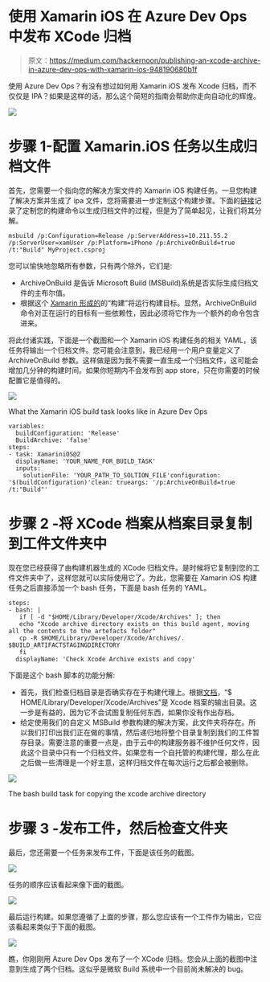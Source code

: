 # 使用 Xamarin iOS 在 Azure Dev Ops 中发布 XCode 归档

> 原文：<https://medium.com/hackernoon/publishing-an-xcode-archive-in-azure-dev-ops-with-xamarin-ios-948190680b1f>

使用 Azure Dev Ops？有没有想过如何用 Xamarin iOS 发布 Xcode 归档，而不仅仅是 IPA？如果是这样的话，那么这个简短的指南会帮助你走向自动化的辉煌。

![](img/81e151f4d0e509b79cee8e619f42d783.png)

# 步骤 1-配置 Xamarin.iOS 任务以生成归档文件

首先，您需要一个指向您的解决方案文件的 Xamarin iOS 构建任务。一旦您构建了解决方案并生成了 ipa 文件，您将需要进一步定制这个构建步骤。下面的[链接](https://docs.microsoft.com/en-us/xamarin/ios/troubleshooting/questions/create-xcarchive)记录了定制您的构建命令以生成归档文件的过程，但是为了简单起见，让我们将其分解。

```
msbuild /p:Configuration=Release /p:ServerAddress=10.211.55.2 /p:ServerUser=xamUser /p:Platform=iPhone /p:ArchiveOnBuild=true /t:"Build" MyProject.csproj
```

您可以愉快地忽略所有参数，只有两个除外，它们是:

*   ArchiveOnBuild 是告诉 Microsoft Build (MSBuild)系统是否实际生成归档文件的主布尔值。
*   根据这个 [Xamarin 形成的](https://forums.xamarin.com/discussion/comment/156635/#Comment_156635)的“构建”将运行构建目标。显然，ArchiveOnBuild 命令对正在运行的目标有一些依赖性，因此必须将它作为一个额外的命令包含进来。

将此付诸实践，下面是一个截图和一个 Xamarin iOS 构建任务的相关 YAML，该任务将输出一个归档文件。您可能会注意到，我已经用一个用户变量定义了 ArchiveOnBuild 参数。这样做是因为我不需要一直生成一个归档文件，这可能会增加几分钟的构建时间。如果你短期内不会发布到 app store，只在你需要的时候配置它是值得的。

![](img/c6ed371e491eb37de3d8c543eef844b3.png)

What the Xamarin iOS build task looks like in Azure Dev Ops

```
variables:
  buildConfiguration: 'Release'
  BuildArchive: 'false'
steps:
- task: XamariniOS@2
  displayName: 'YOUR_NAME_FOR_BUILD_TASK'
  inputs:
    solutionFile: 'YOUR_PATH_TO_SOLTION_FILE'configuration: '$(buildConfiguration)'clean: trueargs: '/p:ArchiveOnBuild=true /t:"Build"'
```

# 步骤 2 -将 XCode 档案从档案目录复制到工件文件夹中

现在您已经获得了由构建机器生成的 XCode 归档文件。是时候将它复制到您的工件文件夹中了，这样您就可以实际使用它了。为此，您需要在 Xamarin iOS 构建任务之后直接添加一个 bash 任务，下面是 bash 任务的 YAML。

```
steps:
- bash: |
   if [ -d "$HOME/Library/Developer/Xcode/Archives" ]; then
   echo "Xcode archive directory exists on this build agent, moving all the contents to the artefacts folder"
   cp -R $HOME/Library/Developer/Xcode/Archives/. $BUILD_ARTIFACTSTAGINGDIRECTORY
   fi
  displayName: 'Check Xcode Archive exists and copy'
```

下面是这个 bash 脚本的功能分解:

*   首先，我们检查归档目录是否确实存在于构建代理上。根据[文档](https://docs.microsoft.com/en-us/xamarin/ios/troubleshooting/questions/create-xcarchive)，“$ HOME/Library/Developer/Xcode/Archives”是 Xcode 档案的输出目录。这一步是有益的，因为它不会试图复制任何东西，如果你没有作出存档。
*   给定使用我们的自定义 MSBuild 参数构建的解决方案，此文件夹将存在。所以我们打印出我们正在做的事情，然后递归地将整个目录复制到我们的工件暂存目录。需要注意的重要一点是，由于云中的构建服务器不维护任何文件，因此这个目录中只有一个归档文件。如果您有一个自托管的构建代理，那么在此之后做一些清理是一个好主意，这样归档文件在每次运行之后都会被删除。

![](img/da316a3ef9abcda566527634297ac439.png)

The bash build task for copying the xcode archive directory

# 步骤 3 -发布工件，然后检查文件夹

最后，您还需要一个任务来发布工件，下面是该任务的截图。

![](img/97f65438913f8625af7bd8b421db0b99.png)

任务的顺序应该看起来像下面的截图。

![](img/7dbeb7aec5540667befb1e4b5ff88526.png)

最后运行构建。如果您遵循了上面的步骤，那么您应该有一个工件作为输出，它应该看起来类似于下面的截图。

![](img/5be7c3938c1ca0152ccf47e98a4e0b3f.png)

瞧，你刚刚用 Azure Dev Ops 发布了一个 XCode 归档。您会从上面的截图中注意到生成了两个归档。这似乎是微软 Build 系统中一个目前尚未解决的 bug。